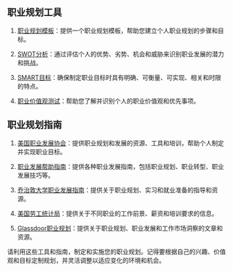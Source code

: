 
## 职业规划工具

1. [职业规划模板](https://www.forbes.com/sites/dailymuse/2019/08/29/a-career-plan-template-essential-steps-to-develop-your-career-strategy/#606259ad6015)：提供一个职业规划模板，帮助您建立个人职业规划的步骤和目标。

2. [SWOT分析](https://www.mindtools.com/pages/article/newTMC_05.htm)：通过评估个人的优势、劣势、机会和威胁来识别职业发展的潜力和挑战。

3. [SMART目标](https://www.indeed.com/career-advice/career-development/smart-goals-examples)：确保制定职业目标时具有明确、可衡量、可实现、相关和时限的特点。

4. [职业价值观测试](https://jobsearch.about.com/od/careertests/tp/job-values.htm)：帮助您了解并识别个人的职业价值观和优先事项。

## 职业规划指南

1. [美国职业发展协会](https://www.ncda.org/aws/NCDA/pt/sp/home_page)：提供职业规划和发展的资源、工具和培训，帮助个人制定并实现职业目标。

2. [职业发展帮助指南](https://www.indeed.com/career-advice/career-development)：提供各种职业发展指南，包括职业规划、职业转型、职业发展技巧等。

3. [乔治敦大学职业发展指南](https://career.georgetown.edu/)：提供关于职业规划、实习和就业准备的指导和资源。

4. [美国劳工统计局](https://www.bls.gov/careeroutlook/)：提供关于不同职业的工作前景、薪资和培训要求的信息。

5. [Glassdoor职业规划](https://www.glassdoor.com/blog/tag/career-planning/)：提供关于职业规划、职业发展和工作市场洞察的文章和资源。

请利用这些工具和指南，制定和实施您的职业规划。记得要根据自己的兴趣、价值观和目标定制规划，并灵活调整以适应变化的环境和机会。
